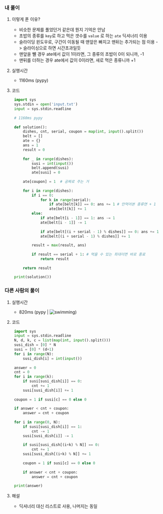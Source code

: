 ### 내 풀이

1. 이렇게 푼 이유?

   - 비슷한 문제를 풀었던거 같은데 뭔지 기억은 안남
   - 초밥의 종류를 `key`로 하고 먹은 갯수를 `value` 로 하는 `ate` 딕셔너리 이용
   - 슬라이딩 윈도우로, 구간이 이동될 때 맨앞은 빠지고 맨뒤는 추가되는 점 이용 -> 슬라이싱으로 하면 시간초과일듯
   - 맨앞을 뺄 경우 ate에서 값이 1이라면, 그 종류의 초밥이 0이 되니까, -1
   - 맨뒤를 더하는 경우 ate에서 값이 0이라면, 새로 먹은 종류니까 +1
   
2. 실행시간

   - 1160ms (pypy)

3. 코드

   ```python
    import sys
    sys.stdin = open('input.txt')
    input = sys.stdin.readline
    
    # 1160ms pypy
    
    def solution():
        dishes, cnt, serial, coupon = map(int, input().split())
        belt = []
        ate = {}
        ans = 1
        result = 0
    
        for _ in range(dishes):
            susi = int(input())
            belt.append(susi)
            ate[susi] = 0
    
        ate[coupon] = 1  # 공짜로 주는 거
    
        for i in range(dishes):
            if i == 0:
                for k in range(serial):
                    if ate[belt[k]] == 0: ans += 1 # 안먹어본 종류면 + 1
                    ate[belt[k]] += 1
            else:
                if ate[belt[i - 1]] == 1: ans -= 1
                ate[belt[i - 1]] -= 1
    
                if ate[belt[(i + serial - 1) % dishes]] == 0: ans += 1
                ate[belt[(i + serial - 1) % dishes]] += 1
    
            result = max(result, ans)
    
            if result == serial + 1: # 먹을 수 있는 최대이면 바로 종료
                return result
    
        return result
    
    print(solution())
   ```



### 다른 사람의 풀이

1. 실행시간

   - 820ms (pypy | ![swimming](https://www.acmicpc.net/source/27363583))

2. 코드

   ```python
    import sys
    input = sys.stdin.readline
    N, d, k, c = list(map(int, input().split()))
    susi_dish = [0] * N
    susi = [0] * (d+1)
    for i in range(N):
        susi_dish[i] = int(input())
    
    answer = 0
    cnt = 0
    for i in range(k):
        if susi[susi_dish[i]] == 0:
            cnt += 1
        susi[susi_dish[i]] += 1
    
    coupon = 1 if susi[c] == 0 else 0
    
    if answer < cnt + coupon:
        answer = cnt + coupon
    
    for i in range(0, N):
        if susi[susi_dish[i]] == 1:
            cnt -= 1
        susi[susi_dish[i]] -= 1
    
        if susi[susi_dish[(i+k) % N]] == 0:
            cnt += 1
        susi[susi_dish[(i+k) % N]] += 1
    
        coupon = 1 if susi[c] == 0 else 0
    
        if answer < cnt + coupon:
            answer = cnt + coupon
    
    print(answer)
   ```
   
3. 해설

   - 딕셔너리 대신 리스트로 사용, 나머지는 동일